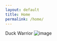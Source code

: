 ```yaml
---
layout: default
title: Home
permalink: /home/
---
```


Duck Warrior
![image](duckWarrior.jpg "duckWarrior.jpg")

